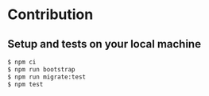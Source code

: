 # Contribution

## Setup and tests on your local machine

```sh
$ npm ci
$ npm run bootstrap
$ npm run migrate:test
$ npm test
```
